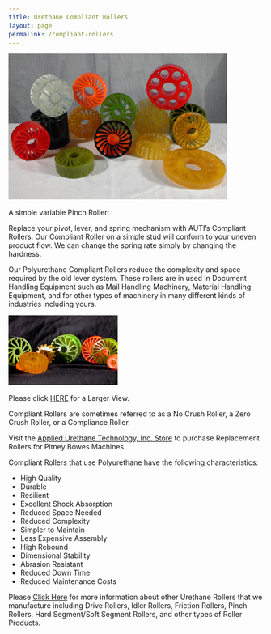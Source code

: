 ```yaml
---
title: Urethane Compliant Rollers
layout: page
permalink: /compliant-rollers
---
```


![Urethane Compliant Rollers](/img/Compliance6.jpg)

A simple variable Pinch Roller:

Replace your pivot, lever, and spring mechanism with AUTI’s Compliant Rollers. Our Compliant Roller on a simple stud will conform to your uneven product flow. We can change the spring rate simply by changing the hardness.

Our Polyurethane Compliant Rollers reduce the complexity and space required by the old lever system. These rollers are in used in Document Handling Equipment such as Mail Handling Machinery, Material Handling Equipment, and for other types of machinery in many different kinds of industries including yours.

![Polyurethane Compliant Rollers](/img/set3.jpg)

Please click [HERE](/img/set6.jpg) for a Larger View.

Compliant Rollers are sometimes referred to as a No Crush Roller, a Zero Crush Roller, or a Compliance Roller.

Visit the [Applied Urethane Technology, Inc. Store](/store) to purchase Replacement Rollers for Pitney Bowes Machines.

Compliant Rollers that use Polyurethane have the following characteristics:

- High Quality
- Durable
- Resilient
- Excellent Shock Absorption
- Reduced Space Needed
- Reduced Complexity
- Simpler to Maintain
- Less Expensive Assembly
- High Rebound
- Dimensional Stability
- Abrasion Resistant
- Reduced Down Time
- Reduced Maintenance Costs

Please [Click Here](/urethane-drive-rollers) for more information about other Urethane Rollers that we manufacture including Drive Rollers, Idler Rollers, Friction Rollers, Pinch Rollers, Hard Segment/Soft Segment Rollers, and other types of Roller Products.
